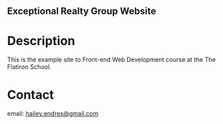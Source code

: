 Exceptional Realty Group Website
---

# Description

This is the example site to Front-end Web
Development course at the The Flatiron School.

# Contact

email: hailey.endres@gmail.com
